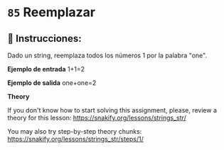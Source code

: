  # `85` Reemplazar

## 📝 Instrucciones:

Dado un string, reemplaza todos los números 1 por la palabra "one".

**Ejemplo de entrada**
1+1=2

**Ejemplo de salida**
one+one=2

**Theory**

If you don't know how to start solving this assignment, please, review a theory for this lesson:
https://snakify.org/lessons/strings_str/   

You may also try step-by-step theory chunks:
https://snakify.org/lessons/strings_str/steps/1/